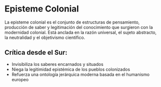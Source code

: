 # Episteme Colonial

La episteme colonial es el conjunto de estructuras de pensamiento, producción de saber y legitimación del conocimiento que surgieron con la modernidad colonial. Está anclada en la razón universal, el sujeto abstracto, la neutralidad y el objetivismo científico.

## Crítica desde el Sur:
- Invisibiliza los saberes encarnados y situados
- Niega la legitimidad epistémica de los pueblos colonizados
- Refuerza una ontología jerárquica moderna basada en el humanismo europeo
